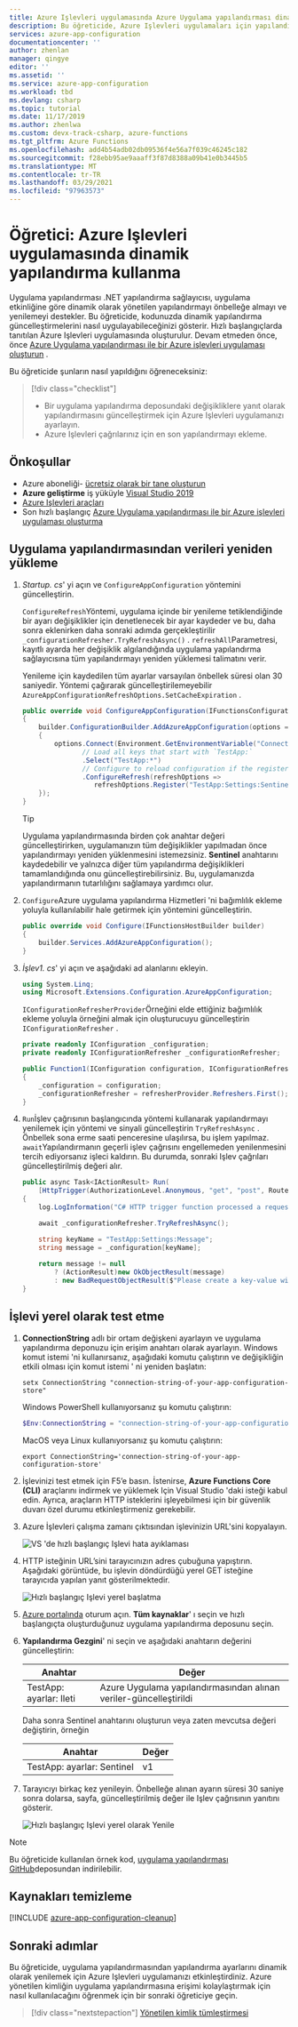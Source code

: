 ```yaml
---
title: Azure Işlevleri uygulamasında Azure Uygulama yapılandırması dinamik yapılandırmasını kullanma öğreticisi | Microsoft Docs
description: Bu öğreticide, Azure Işlevleri uygulamaları için yapılandırma verilerini dinamik olarak güncelleştirme hakkında bilgi edineceksiniz.
services: azure-app-configuration
documentationcenter: ''
author: zhenlan
manager: qingye
editor: ''
ms.assetid: ''
ms.service: azure-app-configuration
ms.workload: tbd
ms.devlang: csharp
ms.topic: tutorial
ms.date: 11/17/2019
ms.author: zhenlwa
ms.custom: devx-track-csharp, azure-functions
ms.tgt_pltfrm: Azure Functions
ms.openlocfilehash: add4b54adb02db09536f4e56a7f039c46245c182
ms.sourcegitcommit: f28ebb95ae9aaaff3f87d8388a09b41e0b3445b5
ms.translationtype: MT
ms.contentlocale: tr-TR
ms.lasthandoff: 03/29/2021
ms.locfileid: "97963573"
---
```

# <a name="tutorial-use-dynamic-configuration-in-an-azure-functions-app"></a>Öğretici: Azure Işlevleri uygulamasında dinamik yapılandırma kullanma

Uygulama yapılandırması .NET yapılandırma sağlayıcısı, uygulama etkinliğine göre dinamik olarak yönetilen yapılandırmayı önbelleğe almayı ve yenilemeyi destekler. Bu öğreticide, kodunuzda dinamik yapılandırma güncelleştirmelerini nasıl uygulayabileceğinizi gösterir. Hızlı başlangıçlarda tanıtılan Azure Işlevleri uygulamasında oluşturulur. Devam etmeden önce, önce [Azure Uygulama yapılandırması ile bir Azure işlevleri uygulaması oluşturun](./quickstart-azure-functions-csharp.md) .

Bu öğreticide şunların nasıl yapıldığını öğreneceksiniz:

> [!div class="checklist"]
> * Bir uygulama yapılandırma deposundaki değişikliklere yanıt olarak yapılandırmasını güncelleştirmek için Azure Işlevleri uygulamanızı ayarlayın.
> * Azure Işlevleri çağrılarınız için en son yapılandırmayı ekleme.

## <a name="prerequisites"></a>Önkoşullar

- Azure aboneliği- [ücretsiz olarak bir tane oluşturun](https://azure.microsoft.com/free/)
- **Azure geliştirme** iş yüküyle [Visual Studio 2019](https://visualstudio.microsoft.com/vs)
- [Azure Işlevleri araçları](../azure-functions/functions-develop-vs.md#check-your-tools-version)
- Son hızlı başlangıç [Azure Uygulama yapılandırması ile bir Azure işlevleri uygulaması oluşturma](./quickstart-azure-functions-csharp.md)

## <a name="reload-data-from-app-configuration"></a>Uygulama yapılandırmasından verileri yeniden yükleme

1. *Startup. cs*' yi açın ve `ConfigureAppConfiguration` yöntemini güncelleştirin. 

   `ConfigureRefresh`Yöntemi, uygulama içinde bir yenileme tetiklendiğinde bir ayarı değişiklikler için denetlenecek bir ayar kaydeder ve bu, daha sonra eklenirken daha sonraki adımda gerçekleştirilir `_configurationRefresher.TryRefreshAsync()` . `refreshAll`Parametresi, kayıtlı ayarda her değişiklik algılandığında uygulama yapılandırma sağlayıcısına tüm yapılandırmayı yeniden yüklemesi talimatını verir.

    Yenileme için kaydedilen tüm ayarlar varsayılan önbellek süresi olan 30 saniyedir. Yöntemi çağırarak güncelleştirilemeyebilir `AzureAppConfigurationRefreshOptions.SetCacheExpiration` .

    ```csharp
    public override void ConfigureAppConfiguration(IFunctionsConfigurationBuilder builder)
    {
        builder.ConfigurationBuilder.AddAzureAppConfiguration(options =>
        {
            options.Connect(Environment.GetEnvironmentVariable("ConnectionString"))
                   // Load all keys that start with `TestApp:`
                   .Select("TestApp:*")
                   // Configure to reload configuration if the registered 'Sentinel' key is modified
                   .ConfigureRefresh(refreshOptions =>
                      refreshOptions.Register("TestApp:Settings:Sentinel", refreshAll: true));
        });
    }
    ```

   > [!TIP]
   > Uygulama yapılandırmasında birden çok anahtar değeri güncelleştirirken, uygulamanızın tüm değişiklikler yapılmadan önce yapılandırmayı yeniden yüklenmesini istemezsiniz. **Sentinel** anahtarını kaydedebilir ve yalnızca diğer tüm yapılandırma değişiklikleri tamamlandığında onu güncelleştirebilirsiniz. Bu, uygulamanızda yapılandırmanın tutarlılığını sağlamaya yardımcı olur.

2. `Configure`Azure uygulama yapılandırma Hizmetleri 'ni bağımlılık ekleme yoluyla kullanılabilir hale getirmek için yöntemini güncelleştirin.

    ```csharp
    public override void Configure(IFunctionsHostBuilder builder)
    {
        builder.Services.AddAzureAppConfiguration();
    }
    ```

3. *İşlev1. cs*' yi açın ve aşağıdaki ad alanlarını ekleyin.

    ```csharp
    using System.Linq;
    using Microsoft.Extensions.Configuration.AzureAppConfiguration;
    ```

   `IConfigurationRefresherProvider`Örneğini elde ettiğiniz bağımlılık ekleme yoluyla örneğini almak için oluşturucuyu güncelleştirin `IConfigurationRefresher` .

    ```csharp
    private readonly IConfiguration _configuration;
    private readonly IConfigurationRefresher _configurationRefresher;

    public Function1(IConfiguration configuration, IConfigurationRefresherProvider refresherProvider)
    {
        _configuration = configuration;
        _configurationRefresher = refresherProvider.Refreshers.First();
    }
    ```

4. `Run`İşlev çağrısının başlangıcında yöntemi kullanarak yapılandırmayı yenilemek için yöntemi ve sinyali güncelleştirin `TryRefreshAsync` . Önbellek sona erme saati penceresine ulaşılırsa, bu işlem yapılmaz. `await`Yapılandırmanın geçerli işlev çağrısını engellemeden yenilenmesini tercih ediyorsanız işleci kaldırın. Bu durumda, sonraki Işlev çağrıları güncelleştirilmiş değeri alır.

    ```csharp
    public async Task<IActionResult> Run(
        [HttpTrigger(AuthorizationLevel.Anonymous, "get", "post", Route = null)] HttpRequest req, ILogger log)
    {
        log.LogInformation("C# HTTP trigger function processed a request.");

        await _configurationRefresher.TryRefreshAsync(); 

        string keyName = "TestApp:Settings:Message";
        string message = _configuration[keyName];
            
        return message != null
            ? (ActionResult)new OkObjectResult(message)
            : new BadRequestObjectResult($"Please create a key-value with the key '{keyName}' in App Configuration.");
    }
    ```

## <a name="test-the-function-locally"></a>İşlevi yerel olarak test etme

1. **ConnectionString** adlı bir ortam değişkeni ayarlayın ve uygulama yapılandırma deponuzu için erişim anahtarı olarak ayarlayın. Windows komut istemi 'ni kullanırsanız, aşağıdaki komutu çalıştırın ve değişikliğin etkili olması için komut istemi ' ni yeniden başlatın:

    ```console
    setx ConnectionString "connection-string-of-your-app-configuration-store"
    ```

    Windows PowerShell kullanıyorsanız şu komutu çalıştırın:

    ```powershell
    $Env:ConnectionString = "connection-string-of-your-app-configuration-store"
    ```

    MacOS veya Linux kullanıyorsanız şu komutu çalıştırın:

    ```console
    export ConnectionString='connection-string-of-your-app-configuration-store'
    ```

2. İşlevinizi test etmek için F5’e basın. İstenirse, **Azure Functions Core (CLI)** araçlarını indirmek ve yüklemek Için Visual Studio 'daki isteği kabul edin. Ayrıca, araçların HTTP isteklerini işleyebilmesi için bir güvenlik duvarı özel durumu etkinleştirmeniz gerekebilir.

3. Azure İşlevleri çalışma zamanı çıktısından işlevinizin URL'sini kopyalayın.

    ![VS 'de hızlı başlangıç Işlevi hata ayıklaması](./media/quickstarts/function-visual-studio-debugging.png)

4. HTTP isteğinin URL’sini tarayıcınızın adres çubuğuna yapıştırın. Aşağıdaki görüntüde, bu işlevin döndürdüğü yerel GET isteğine tarayıcıda yapılan yanıt gösterilmektedir.

    ![Hızlı başlangıç Işlevi yerel başlatma](./media/quickstarts/dotnet-core-function-launch-local.png)

5. [Azure portalında](https://portal.azure.com) oturum açın. **Tüm kaynaklar**' ı seçin ve hızlı başlangıçta oluşturduğunuz uygulama yapılandırma deposunu seçin.

6. **Yapılandırma Gezgini**' ni seçin ve aşağıdaki anahtarın değerini güncelleştirin:

    | Anahtar | Değer |
    |---|---|
    | TestApp: ayarlar: Ileti | Azure Uygulama yapılandırmasından alınan veriler-güncelleştirildi |

   Daha sonra Sentinel anahtarını oluşturun veya zaten mevcutsa değeri değiştirin, örneğin

    | Anahtar | Değer |
    |---|---|
    | TestApp: ayarlar: Sentinel | v1 |


7. Tarayıcıyı birkaç kez yenileyin. Önbelleğe alınan ayarın süresi 30 saniye sonra dolarsa, sayfa, güncelleştirilmiş değer ile Işlev çağrısının yanıtını gösterir.

    ![Hızlı başlangıç Işlevi yerel olarak Yenile](./media/quickstarts/dotnet-core-function-refresh-local.png)

> [!NOTE]
> Bu öğreticide kullanılan örnek kod, [uygulama yapılandırması GitHub](https://github.com/Azure/AppConfiguration/tree/master/examples/DotNetCore/AzureFunction)deposundan indirilebilir.

## <a name="clean-up-resources"></a>Kaynakları temizleme

[!INCLUDE [azure-app-configuration-cleanup](../../includes/azure-app-configuration-cleanup.md)]

## <a name="next-steps"></a>Sonraki adımlar

Bu öğreticide, uygulama yapılandırmasından yapılandırma ayarlarını dinamik olarak yenilemek için Azure Işlevleri uygulamanızı etkinleştirdiniz. Azure yönetilen kimliğin uygulama yapılandırmasına erişimi kolaylaştırmak için nasıl kullanılacağını öğrenmek için bir sonraki öğreticiye geçin.

> [!div class="nextstepaction"]
> [Yönetilen kimlik tümleştirmesi](./howto-integrate-azure-managed-service-identity.md)
